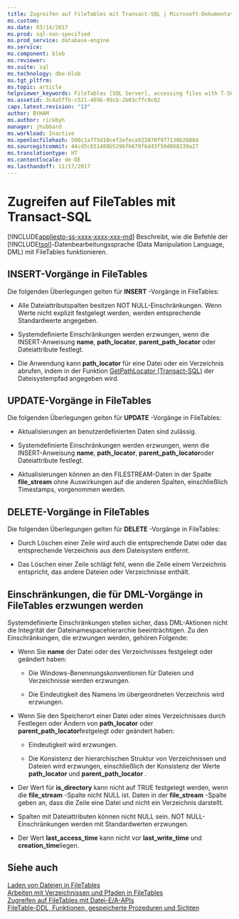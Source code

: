 ```yaml
---
title: Zugreifen auf FileTables mit Transact-SQL | Microsoft-Dokumentation
ms.custom: 
ms.date: 03/14/2017
ms.prod: sql-non-specified
ms.prod_service: database-engine
ms.service: 
ms.component: blob
ms.reviewer: 
ms.suite: sql
ms.technology: dbe-blob
ms.tgt_pltfrm: 
ms.topic: article
helpviewer_keywords: FileTables [SQL Server], accessing files with T-SQL
ms.assetid: 3c4a5ffb-c521-4696-99cb-2b03cffc9c02
caps.latest.revision: "13"
author: BYHAM
ms.author: rickbyh
manager: jhubbard
ms.workload: Inactive
ms.openlocfilehash: 500c1a775d10cef2efeca922870f977138b2688d
ms.sourcegitcommit: 44cd5c651488b5296fb679f6d43f50d068339a27
ms.translationtype: HT
ms.contentlocale: de-DE
ms.lasthandoff: 11/17/2017
---
```

# <a name="access-filetables-with-transact-sql"></a>Zugreifen auf FileTables mit Transact-SQL
[!INCLUDE[appliesto-ss-xxxx-xxxx-xxx-md](../../includes/appliesto-ss-xxxx-xxxx-xxx-md.md)] Beschreibt, wie die Befehle der [!INCLUDE[tsql](../../includes/tsql-md.md)]-Datenbearbeitungssprache (Data Manipulation Language, DML) mit FileTables funktionieren.  
  
##  <a name="BasicsInsert"></a> INSERT-Vorgänge in FileTables  
 Die folgenden Überlegungen gelten für **INSERT** -Vorgänge in FileTables:  
  
-   Alle Dateiattributspalten besitzen NOT NULL-Einschränkungen. Wenn Werte nicht explizit festgelegt werden, werden entsprechende Standardwerte angegeben.  
  
-   Systemdefinierte Einschränkungen werden erzwungen, wenn die INSERT-Anweisung **name**, **path_locator**, **parent_path_locator** oder Dateiattribute festlegt.  
  
-   Die Anwendung kann **path_locator** für eine Datei oder ein Verzeichnis abrufen, indem in der Funktion [GetPathLocator &#40;Transact-SQL&#41;](../../relational-databases/system-functions/getpathlocator-transact-sql.md) der Dateisystempfad angegeben wird.  
  
##  <a name="BasicsUpdate"></a> UPDATE-Vorgänge in FileTables  
 Die folgenden Überlegungen gelten für **UPDATE** -Vorgänge in FileTables:  
  
-   Aktualisierungen an benutzerdefinierten Daten sind zulässig.  
  
-   Systemdefinierte Einschränkungen werden erzwungen, wenn die INSERT-Anweisung **name**, **path_locator**, **parent_path_locator**oder Dateiattribute festlegt.  
  
-   Aktualisierungen können an den FILESTREAM-Daten in der Spalte **file_stream** ohne Auswirkungen auf die anderen Spalten, einschließlich Timestamps, vorgenommen werden.  
  
##  <a name="BasicsDelete"></a> DELETE-Vorgänge in FileTables  
 Die folgenden Überlegungen gelten für **DELETE** -Vorgänge in FileTables:  
  
-   Durch Löschen einer Zeile wird auch die entsprechende Datei oder das entsprechende Verzeichnis aus dem Dateisystem entfernt.  
  
-   Das Löschen einer Zeile schlägt fehl, wenn die Zeile einem Verzeichnis entspricht, das andere Dateien oder Verzeichnisse enthält.  
  
##  <a name="BasicsConstraints"></a> Einschränkungen, die für DML-Vorgänge in FileTables erzwungen werden  
 Systemdefinierte Einschränkungen stellen sicher, dass DML-Aktionen nicht die Integrität der Dateinamespacehierarchie beeinträchtigen. Zu den Einschränkungen, die erzwungen werden, gehören Folgende:  
  
-   Wenn Sie **name** der Datei oder des Verzeichnisses festgelegt oder geändert haben:  
  
    -   Die Windows-Benennungskonventionen für Dateien und Verzeichnisse werden erzwungen.  
  
    -   Die Eindeutigkeit des Namens im übergeordneten Verzeichnis wird erzwungen.  
  
-   Wenn Sie den Speicherort einer Datei oder eines Verzeichnisses durch Festlegen oder Ändern von **path_locator** oder **parent_path_locator**festgelegt oder geändert haben:  
  
    -   Eindeutigkeit wird erzwungen.  
  
    -   Die Konsistenz der hierarchischen Struktur von Verzeichnissen und Dateien wird erzwungen, einschließlich der Konsistenz der Werte **path_locator** und **parent_path_locator** .  
  
-   Der Wert für **is_directory** kann nicht auf TRUE festgelegt werden, wenn die **file_stream** -Spalte nicht NULL ist. Daten in der **file_stream** -Spalte geben an, dass die Zeile eine Datei und nicht ein Verzeichnis darstellt.  
  
-   Spalten mit Dateiattributen können nicht NULL sein. NOT NULL-Einschränkungen werden mit Standardwerten erzwungen.  
  
-   Der Wert **last_access_time** kann nicht vor **last_write_time** und **creation_time**liegen.  
  
## <a name="see-also"></a>Siehe auch  
 [Laden von Dateien in FileTables](../../relational-databases/blob/load-files-into-filetables.md)   
 [Arbeiten mit Verzeichnissen und Pfaden in FileTables](../../relational-databases/blob/work-with-directories-and-paths-in-filetables.md)   
 [Zugreifen auf FileTables mit Datei-E/A-APIs](../../relational-databases/blob/access-filetables-with-file-input-output-apis.md)   
 [FileTable-DDL, Funktionen, gespeicherte Prozeduren und Sichten](../../relational-databases/blob/filetable-ddl-functions-stored-procedures-and-views.md)  
  
  
